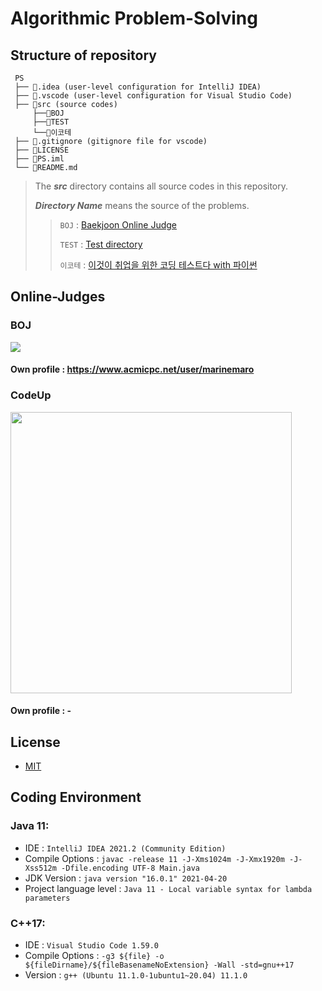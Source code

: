 Algorithmic Problem-Solving
==========

Structure of repository
----------
```
 PS
 ├── 📁.idea (user-level configuration for IntelliJ IDEA)
 ├── 📁.vscode (user-level configuration for Visual Studio Code)
 ├── 📁src (source codes)
     ├──📁BOJ
     ├──📁TEST
     └──📁이코테
 ├── 📄.gitignore (gitignore file for vscode)
 ├── 📄LICENSE
 ├── 📄PS.iml
 └── 📄README.md
```
> The ***src*** directory contains all source codes in this repository.
>
> ***Directory Name*** means the source of the problems.
>> `BOJ` : [Baekjoon Online Judge](https://www.acmicpc.net/)
>>
>> `TEST` : [Test directory](src/TEST)
>>
>> `이코테` : [이것이 취업을 위한 코딩 테스트다 with 파이썬](https://github.com/ndb796/python-for-coding-test)


Online-Judges
----------
### BOJ
[![](https://d2gd6pc034wcta.cloudfront.net/images/logo@2x.png)](https://www.acmicpc.net)
#### Own profile : https://www.acmicpc.net/user/marinemaro
### CodeUp
<body>
  <a href="https://www.codeup.kr" target="_blank">
    <img class="CodeUp" width="450" src="https://i.imgur.com/NeJq2jU.png"/>
  </a>
</body>

#### Own profile : -


License
----------
- [MIT](LICENSE)


Coding Environment
----------
### Java 11:
- IDE : `IntelliJ IDEA 2021.2 (Community Edition)`
- Compile Options : `javac -release 11 -J-Xms1024m -J-Xmx1920m -J-Xss512m -Dfile.encoding UTF-8 Main.java`
- JDK Version : `java version "16.0.1" 2021-04-20`
- Project language level : `Java 11 - Local variable syntax for lambda parameters`
### C++17:
- IDE : `Visual Studio Code 1.59.0`
- Compile Options : `-g3 ${file} -o ${fileDirname}/${fileBasenameNoExtension} -Wall -std=gnu++17`
- Version : `g++ (Ubuntu 11.1.0-1ubuntu1~20.04) 11.1.0`
